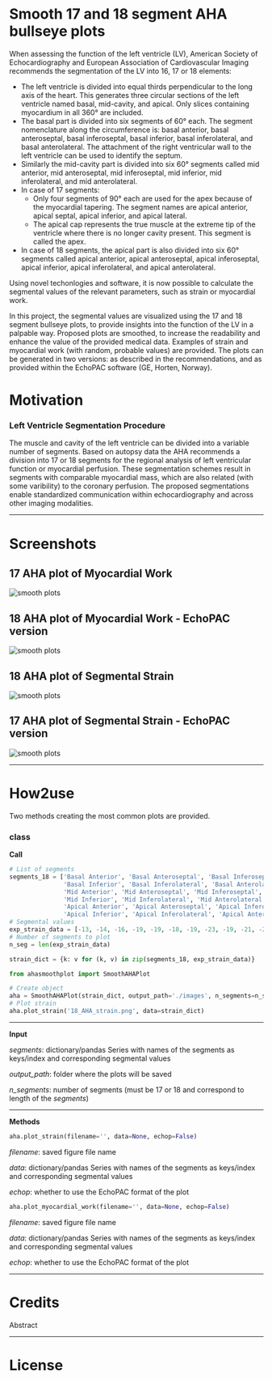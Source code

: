 # Smooth 17 and 18 segment AHA bullseye plots
When assessing the function of the left ventricle (LV), American Society of Echocardiography and European Association of 
Cardiovascular Imaging recommends the segmentation of the LV into 16, 17 or 18 elements:

* The left ventricle is divided into equal thirds perpendicular to the long axis of the heart. This generates three 
circular sections of the left ventricle named basal, mid-cavity, and apical. Only slices containing myocardium 
in all 360° are included.
* The basal part is divided into six segments of 60° each. The segment nomenclature along the circumference is: 
basal anterior, basal anteroseptal, basal inferoseptal, basal inferior, basal inferolateral, and basal anterolateral. 
The attachment of the right ventricular wall to the left ventricle can be used to identify the septum.
* Similarly the mid-cavity part is divided into six 60° segments called mid anterior, mid anteroseptal, 
mid inferoseptal, mid inferior, mid inferolateral, and mid anterolateral.
* In case of 17 segments:
    * Only four segments of 90° each are used for the apex because of the myocardial tapering. The segment names are 
apical anterior, apical septal, apical inferior, and apical lateral.
    * The apical cap represents the true muscle at the extreme tip of the ventricle where there is no longer cavity present.
 This segment is called the apex.
* In case of 18 segments, the apical part is also divided into six 60° segments called apical anterior, apical 
anteroseptal, apical inferoseptal, apical inferior, apical inferolateral, and apical anterolateral.
 
Using novel techonlogies and software, it is 
now possible to calculate the segmental values of the relevant parameters, such as strain or myocardial work.


In this project, the segmental values are visualized using the 17 and 18 segment bullseye plots, to provide insights
into the function of the LV in a palpable way. Proposed plots are smoothed, to increase the readability and enhance the
value of the provided medical data. Examples of strain and myocardial work (with random, probable values) are provided. 
The plots can be generated in two versions: as described in the recommendations, and as provided within the EchoPAC 
software (GE, Horten, Norway).

# Motivation
### Left Ventricle Segmentation Procedure

The muscle and cavity of the left ventricle can be divided into a variable number of segments. Based on autopsy data 
the AHA recommends a division into 17 or 18 segments for the regional analysis of left ventricular function or 
myocardial perfusion. These segmentation schemes result in segments with comparable myocardial mass, which are
also related (with some varibility) to the coronary perfusion. The proposed segmentations enable standardized 
communication within echocardiography and across other imaging modalities.

---
# Screenshots
## 17 AHA plot of Myocardial Work
![smooth plots](images/17_AHA_MW.png "17 AHA plot of Myocardial Work")

## 18 AHA plot of Myocardial Work - EchoPAC version
![smooth plots](images/18_AHA_Echo_MW.png "Myocardial Work - Echopac version")

## 18 AHA plot of Segmental Strain
![smooth plots](images/18_AHA_strain.png "17 AHA plot of Segmental Strain")

## 17 AHA plot of Segmental Strain - EchoPAC version
![smooth plots](images/17_AHA_Echo_strain.png "Segmental Strain - Echopac version")

---
# How2use
Two methods creating the most common plots are provided.

### class

**Call**
```python
# List of segments
segments_18 = ['Basal Anterior', 'Basal Anteroseptal', 'Basal Inferoseptal',
               'Basal Inferior', 'Basal Inferolateral', 'Basal Anterolateral',
               'Mid Anterior', 'Mid Anteroseptal', 'Mid Inferoseptal',
               'Mid Inferior', 'Mid Inferolateral', 'Mid Anterolateral',
               'Apical Anterior', 'Apical Anteroseptal', 'Apical Inferoseptal',
               'Apical Inferior', 'Apical Inferolateral', 'Apical Anterolateral']
# Segmental values
exp_strain_data = [-13, -14, -16, -19, -19, -18, -19, -23, -19, -21, -20, -20, -24, -27, -28, -25, -26, -22]
# Number of segments to plot
n_seg = len(exp_strain_data)

strain_dict = {k: v for (k, v) in zip(segments_18, exp_strain_data)}

from ahasmoothplot import SmoothAHAPlot

# Create object
aha = SmoothAHAPlot(strain_dict, output_path='./images', n_segments=n_seg)
# Plot strain
aha.plot_strain('18_AHA_strain.png', data=strain_dict)
```

---
**Input**

*segments*: dictionary/pandas Series with names of the segments as keys/index and corresponding segmental values

*output_path*: folder where the plots will be saved

*n_segments*: number of segments (must be 17 or 18 and correspond to length of the *segments*)

---
**Methods**
```python
aha.plot_strain(filename='', data=None, echop=False)

```
*filename*: saved figure file name

*data*: dictionary/pandas Series with names of the segments as keys/index and corresponding segmental values

*echop*: whether to use the EchoPAC format of the plot

```python
aha.plot_myocardial_work(filename='', data=None, echop=False)

```
*filename*: saved figure file name

*data*: dictionary/pandas Series with names of the segments as keys/index and corresponding segmental values

*echop*: whether to use the EchoPAC format of the plot

---
# Credits
Abstract

---
# License
